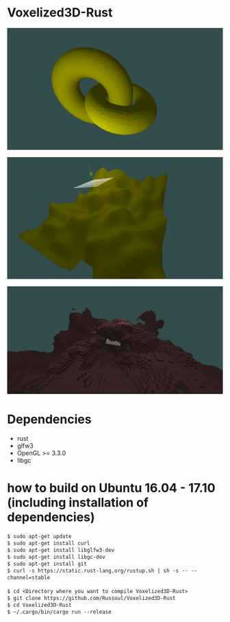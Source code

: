# Voxelized3D-Rust

![UMDC + signed field geometry](imgs/uniform_manifold_dual_contouring.png)

![UMDC + perlin noise](imgs/umdc_perlin_noise.png)

![blocky terrain + perlin noise](imgs/cubic_terrain.png)

# Dependencies
* rust
* glfw3
* OpenGL >= 3.3.0
* libgc

# how to build on Ubuntu 16.04 - 17.10 (including installation of dependencies)
```
$ sudo apt-get update
$ sudo apt-get install curl
$ sudo apt-get install libglfw3-dev
$ sudo apt-get install libgc-dev
$ sudo apt-get install git
$ curl -s https://static.rust-lang.org/rustup.sh | sh -s -- --channel=stable

$ cd <Directory where you want to compile Voxelized3D-Rust>
$ git clone https://github.com/Russoul/Voxelized3D-Rust
$ cd Voxelized3D-Rust
$ ~/.cargo/bin/cargo run --release
```
